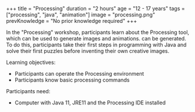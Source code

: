 +++
title = "Processing"
duration = "2 hours"
age = "12 - 17 years"
tags = ["processing", "java", "animation"]
image = "processing.png"
prevKnowledge = "No prior knowledge required"
+++

In the "Processing" workshop, participants learn about the Processing tool, which can be used to generate images and animations.
can be generated. To do this, participants take their first steps in programming with Java and solve their first puzzles
before inventing their own creative images.

Learning objectives:
* Participants can operate the Processing environment
* Participants know basic processing commands

Participants need:
* Computer with Java 11, JRE11 and the Processing IDE installed
